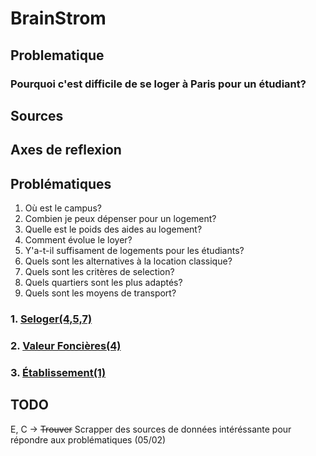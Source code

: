 # BrainStrom

## Problematique

### Pourquoi c'est difficile de se loger à Paris pour un étudiant?

## Sources

## Axes de reflexion

## Problématiques

1. Où est le campus?
2. Combien je peux dépenser pour un logement?
3. Quelle est le poids des aides au logement?
4. Comment évolue le loyer?
5. Y'a-t-il suffisament de logements pour les étudiants?
6. Quels sont les alternatives à la location classique?
7. Quels sont les critères de selection?
8. Quels quartiers sont les plus adaptés?
9. Quels sont les moyens de transport?

### 1. [Seloger(4,5,7)](https://www.seloger.com/)

### 2. [Valeur Foncières(4)](https://www.data.gouv.fr/fr/datasets/demandes-de-valeurs-foncieres/#/resources)

### 3. [Établissement(1)](https://data.enseignementsup-recherche.gouv.fr/explore/dataset/fr-esr-principaux-etablissements-enseignement-superieur/export/?disjunctive.type_d_etablissement&disjunctive.typologie_d_universites_et_assimiles&sort=uo_lib)

## TODO

E, C -> ~~Trouver~~ Scrapper des sources de données intéréssante pour répondre aux problématiques (05/02)
